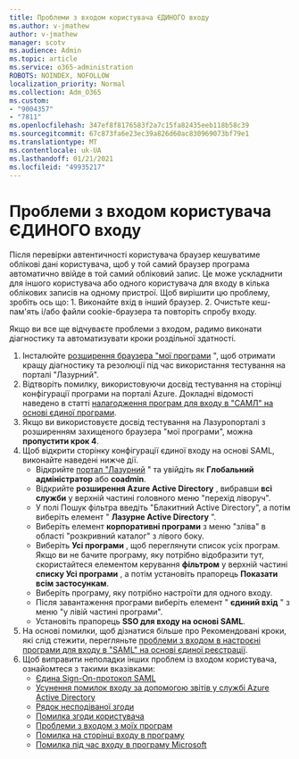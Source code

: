 ```yaml
---
title: Проблеми з входом користувача ЄДИНОГО входу
ms.author: v-jmathew
author: v-jmathew
manager: scotv
ms.audience: Admin
ms.topic: article
ms.service: o365-administration
ROBOTS: NOINDEX, NOFOLLOW
localization_priority: Normal
ms.collection: Adm_O365
ms.custom:
- "9004357"
- "7811"
ms.openlocfilehash: 347ef8f8176583f2a7c15fa82435eeb118b58c39
ms.sourcegitcommit: 67c873fa6e23ec39a826d60ac830969073bf79e1
ms.translationtype: MT
ms.contentlocale: uk-UA
ms.lasthandoff: 01/21/2021
ms.locfileid: "49935217"
---
```

# <a name="seamless-sso-user-sign-in-issues"></a>Проблеми з входом користувача ЄДИНОГО входу

Після перевірки автентичності користувача браузер кешуватиме облікові дані користувача, щоб у той самий браузер програма автоматично ввійде в той самий обліковий запис. Це може ускладнити для іншого користувача або одного користувача для входу в кілька облікових записів на одному пристрої. Щоб вирішити цю проблему, зробіть ось що: 1. Виконайте вхід в інший браузер. 2. Очистьте кеш-пам'ять і/або файли cookie-браузера та повторіть спробу входу.

Якщо ви все ще відчуваєте проблеми з входом, радимо виконати діагностику та автоматизувати кроки роздільної здатності.

1. Інсталюйте [розширення браузера "мої програми](https://docs.microsoft.com/azure/active-directory/manage-apps/access-panel-extension-problem-installing) ", щоб отримати кращу діагностику та резолюції під час використання тестування на порталі "Лазурний".
2. Відтворіть помилку, використовуючи досвід тестування на сторінці конфігурації програми на порталі Azure. Докладні відомості наведено в статті [налагодження програм для входу в "САМЛ" на основі єдиної програми](https://docs.microsoft.com/azure/active-directory/azuread-dev/howto-v1-debug-saml-sso-issues).
3. Якщо ви використовуєте досвід тестування на Лазуропорталі з розширенням захищеного браузера "мої програми", можна **пропустити крок 4**.
4. Щоб відкрити сторінку конфігурації єдиної входу на основі SAML, виконайте наведені нижче дії.
    - Відкрийте [портал "Лазурний](https://portal.azure.com/) " та увійдіть як **Глобальний адміністратор** або **coadmin**.
    - Відкрийте **розширення Azure Active Directory** , вибравши **всі служби** у верхній частині головного меню "перехід ліворуч".
    - У полі Пошук фільтра введіть "Блакитний Active Directory", а потім виберіть елемент " **Лазурне Active Directory** ".
    - Виберіть елемент **корпоративні програми** з меню "зліва" в області "розкривний каталог" з лівого боку.
    - Виберіть **Усі програми** , щоб переглянути список усіх програм. Якщо ви не бачите програму, яку потрібно відобразити тут, скористайтеся елементом керування **фільтром** у верхній частині **списку Усі програми** , а потім установіть прапорець **Показати** **всім застосункам**.
    - Виберіть програму, яку потрібно настроїти для одного входу.
    - Після завантаження програми виберіть елемент " **єдиний вхід** " з меню "у лівій частині програми".
    - Установіть прапорець **SSO для входу на основі SAML**.
5. На основі помилки, щоб дізнатися більше про Рекомендовані кроки, які слід стежити, перегляньте [проблеми з входом в настроєні програми для входу в "SAML" на основі єдиної реєстрації](https://docs.microsoft.com/azure/active-directory/manage-apps/application-sign-in-problem-federated-sso-gallery#application-not-found-in-directory).
6. Щоб виправити неполадки інших проблем із входом користувача, ознайомтеся з такими вказівками:
    - [Єдина Sign-On-протокол SAML](https://docs.microsoft.com/azure/active-directory/develop/single-sign-on-saml-protocol)
    - [Усунення помилок входу за допомогою звітів у службі Azure Active Directory](https://docs.microsoft.com/azure/active-directory/reports-monitoring/howto-troubleshoot-sign-in-errors)
    - [Рядок несподіваної згоди](https://docs.microsoft.com/azure/active-directory/manage-apps/application-sign-in-unexpected-user-consent-prompt)
    - [Помилка згоди користувача](https://docs.microsoft.com/azure/active-directory/manage-apps/application-sign-in-unexpected-user-consent-error)
    - [Проблеми з входом з моїх програм](https://docs.microsoft.com/azure/active-directory/manage-apps/application-sign-in-other-problem-access-panel)
    - [Помилка на сторінці входу в програму](https://docs.microsoft.com/azure/active-directory/manage-apps/application-sign-in-problem-application-error)
    - [Помилка під час входу в програму Microsoft](https://docs.microsoft.com/azure/active-directory/manage-apps/application-sign-in-problem-first-party-microsoft)
